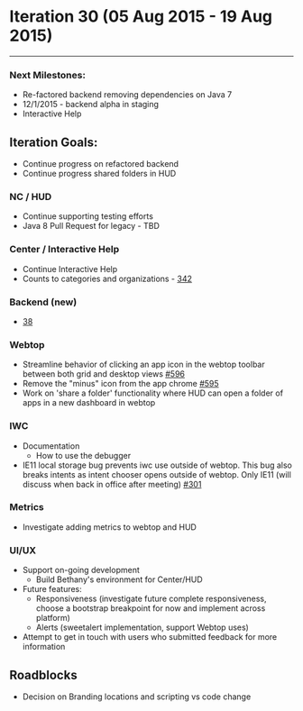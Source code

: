 # Iteration 30 (05 Aug 2015 - 19 Aug 2015)

*** 
### Next Milestones:
* Re-factored backend removing dependencies on Java 7
* 12/1/2015 - backend alpha in staging  
* Interactive Help

## Iteration Goals:
* Continue progress on refactored backend
* Continue progress shared folders in HUD

### NC / HUD
* Continue supporting testing efforts
* Java 8 Pull Request for legacy - TBD

### Center / Interactive Help
* Continue Interactive Help
* Counts to categories and organizations - [342](https://github.com/ozone-development/ozp-center/issues/342)

### Backend (new)
* [38](https://github.com/ozone-development/ozp-backend/issues/38)

### Webtop
* Streamline behavior of clicking an app icon in the webtop toolbar between both grid and desktop views [#596](http://github.com/ozone-development/ozp-webtop/issues/596)
* Remove the "minus" icon from the app chrome [#595](http://github.com/ozone-development/ozp-webtop/issues/595)
* Work on 'share a folder' functionality where HUD can open a folder of apps in a new dashboard in webtop 

### IWC
* Documentation
  * How to use the debugger
* IE11 local storage bug prevents iwc use outside of webtop. This bug also breaks intents as intent chooser opens outside of webtop. Only IE11 (will discuss when back in office after meeting) [#301](
https://github.com/ozone-development/ozp-iwc/issues/301)

### Metrics
* Investigate adding metrics to webtop and HUD

### UI/UX
* Support on-going development
  * Build Bethany's environment for Center/HUD
* Future features:
  * Responsiveness (investigate future complete responsiveness, choose a bootstrap breakpoint for now and implement across platform)
  * Alerts (sweetalert implementation, support Webtop uses)
* Attempt to get in touch with users who submitted feedback for more information

## Roadblocks
* Decision on Branding locations and scripting vs code change
